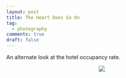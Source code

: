 ```yaml
---
layout: post
title: The Heart Does Go On
tag:
  - photography
comments: true
draft: false
---
```


An alternate look at the hotel occupancy rate.

<div align="center">
  <img src="https://shawenyao.github.io/Photos/2020.07.01 Heart/heart.jpg" />
</div>
